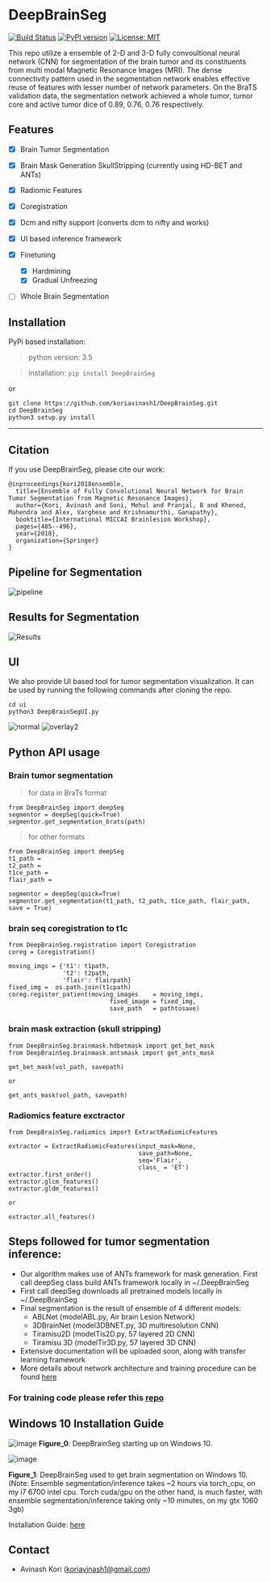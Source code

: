 # DeepBrainSeg

[![Build Status](https://travis-ci.org/koriavinash1/DeepBrainSeg.svg?branch=master)](https://travis-ci.org/koriavinash1/DeepBrainSeg)
[![PyPI version](https://badge.fury.io/py/DeepBrainSeg.svg)](https://badge.fury.io/py/DeepBrainSeg)
[![License: MIT](https://img.shields.io/badge/License-MIT-yellow.svg)](https://opensource.org/licenses/MIT)


This repo utilize a ensemble of 2-D and 3-D fully convoultional neural network (CNN) for segmentation of the brain tumor and its constituents from multi modal Magnetic Resonance Images (MRI). The dense connectivity pattern used in the segmentation network enables effective reuse of features with lesser number of network parameters. On the BraTS validation data, the segmentation network achieved a whole tumor, tumor core and active tumor dice of 0.89, 0.76, 0.76 respectively.

## Features

- [x] Brain Tumor Segmentation
- [x] Brain Mask Generation SkullStripping (currently using HD-BET and ANTs)
- [x] Radiomic Features
- [x] Coregistration
- [x] Dcm and nifty support (converts dcm to nifty and works)
- [x] UI based inference framework
- [x] Finetuning
  - [x] Hardmining
  - [x] Gradual Unfreezing
- [ ] Whole Brain Segmentation


## Installation

PyPi based installation:

> python version: 3.5

> installation: ```pip install DeepBrainSeg```

or 

```
git clone https://github.com/koriavinash1/DeepBrainSeg.git
cd DeepBrainSeg
python3 setup.py install
```

<hr>

## Citation

If you use DeepBrainSeg, please cite our work:

```
@inproceedings{kori2018ensemble,
  title={Ensemble of Fully Convolutional Neural Network for Brain Tumor Segmentation from Magnetic Resonance Images},
  author={Kori, Avinash and Soni, Mehul and Pranjal, B and Khened, Mahendra and Alex, Varghese and Krishnamurthi, Ganapathy},
  booktitle={International MICCAI Brainlesion Workshop},
  pages={485--496},
  year={2018},
  organization={Springer}
}
``` 

## Pipeline for Segmentation

![pipeline](./imgs/pipeline.png)


## Results for Segmentation

![Results](./imgs/res.png)


## UI
We also provide UI based tool for tumor segmentation visualization. It can be used by running the following commands after cloning the repo.

```
cd ui
python3 DeepBrainSegUI.py
```
![normal](./imgs/normal.png)
![overlay2](./imgs/overlay2.png)


## Python API usage

### Brain tumor segmentation

> for data in BraTs format
```
from DeepBrainSeg import deepSeg
segmentor = deepSeg(quick=True)
segmentor.get_segmentation_brats(path)
```

<hline>

> for other formats
```
from DeepBrainSeg import deepSeg
t1_path = 
t2_path = 
t1ce_path = 
flair_path = 

segmentor = deepSeg(quick=True)
segmentor.get_segmentation(t1_path, t2_path, t1ce_path, flair_path, save = True)
```

<hline>

### brain seq coregistration to t1c
```
from DeepBrainSeg.registration import Coregistration
coreg = Coregistration()

moving_imgs = {'t1': t1path,
               't2': t2path,
               'flair': flairpath}
fixed_img =  os.path.join(t1cpath)
coreg.register_patient(moving_images    = moving_imgs,
                            fixed_image = fixed_img,
                            save_path   = pathtosave)
```
<hline>
  
### brain mask extraction (skull stripping)
```
from DeepBrainSeg.brainmask.hdbetmask import get_bet_mask
from DeepBrainSeg.brainmask.antsmask import get_ants_mask

get_bet_mask(vol_path, savepath)

or 

get_ants_mask(vol_path, savepath)
```

### Radiomics feature exctractor
```
from DeepBrainSeg.radiomics import ExtractRadiomicFeatures

extractor = ExtractRadiomicFeatures(input_mask=None, 
                                    save_path=None, 
                                    seq='Flair',
                                    class_ = 'ET')
extractor.first_order()
extractor.glcm_features()
extractor.gldm_features()

or

extractor.all_features()
```

## Steps followed for tumor segmentation inference:

+ Our algorithm makes use of ANTs framework for mask generation. First call deepSeg class build ANTs framework locally in ~/.DeepBrainSeg
+ First call deepSeg downloads all pretrained models locally in ~/.DeepBrainSeg
+ Final segmentation is the result of ensemble of 4 different models:
    + ABLNet (modelABL.py, Air brain Lesion Network)
    + 3DBrainNet (model3DBNET.py, 3D multiresolution CNN)
    + Tiramisu2D (modelTis2D.py, 57 layered 2D CNN)
    + Tiramisu 3D (modelTir3D.py, 57 layered 3D CNN)
+ Extensive documentation will be uploaded soon, along with transfer learning framework
+ More details about network architecture and training procedure can be found [here](https://link.springer.com/chapter/10.1007/978-3-030-11726-9_43)

### For training code please refer this [repo](https://github.com/koriavinash1/BraTs2018)

## Windows 10 Installation Guide

![image](./imgs/DeepBrainSegUI-running-on-Windows-10.gif)
**Figure_0**: DeepBrainSeg starting up on Windows 10.

![image](./imgs/Segmentation_Inference-DeepBrainSegUI-running-on-Windows-10.gif)

**Figure_1**: DeepBrainSeg used to get brain segmentation on Windows 10. (Note: Ensemble segmentation/inference takes ~2 hours via torch_cpu, on my i7 6700 intel cpu. Torch cuda/gpu on the other hand, is much faster, with ensemble segmentation/inference taking only ~10 minutes, on my gtx 1060 3gb)

Installation Guide: [here](./WINDOWS10_INSTALLATION_GUIDE.md)

## Contact 
* Avinash Kori (koriavinash1@gmail.com)

